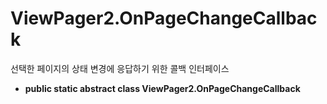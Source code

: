 # ViewPager2.OnPageChangeCallback
선택한 페이지의 상태 변경에 응답하기 위한 콜백 인터페이스

* **public static abstract class ViewPager2.OnPageChangeCallback**


